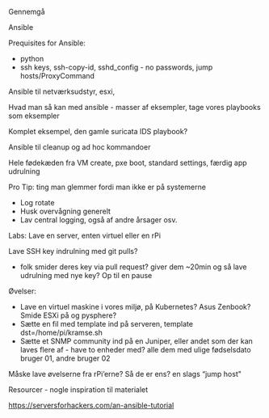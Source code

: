 Gennemgå

Ansible

Prequisites for Ansible:
* python
* ssh keys, ssh-copy-id, sshd_config - no passwords, jump hosts/ProxyCommand



Ansible til netværksudstyr, esxi,

Hvad man så kan med ansible - masser af eksempler, tage vores playbooks som eksempler

Komplet eksempel, den gamle suricata IDS playbook?



Ansible til cleanup og ad hoc kommandoer


Hele fødekæden fra VM create, pxe boot, standard settings, færdig app udrulning


Pro Tip:
ting man glemmer fordi man ikke er på systemerne
* Log rotate
* Husk overvågning generelt
* Lav central logging, også af andre årsager osv.



Labs:
Lave en server, enten virtuel eller en rPi

Lave SSH key indrulning med git pulls?
- folk smider deres key via pull request? giver dem ~20min og så lave udrulning med nye key? Op til en pause

Øvelser:

* Lave en virtuel maskine i vores miljø, på Kubernetes? Asus Zenbook? Smide ESXi på og pysphere?
* Sætte en fil med template ind på serveren, template dst=/home/pi/kramse.sh
* Sætte et SNMP community ind på en Juniper, eller andet som der kan laves flere af - have to enheder med? alle dem med ulige fødselsdato bruger 01, andre bruger 02

Måske lave øvelserne fra rPi’erne? Så de er ens? en slags “jump host"


Resourcer - nogle inspiration til materialet

https://serversforhackers.com/an-ansible-tutorial
